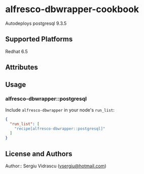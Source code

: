 # alfresco-dbwrapper-cookbook

Autodeploys postgresql 9.3.5

## Supported Platforms

Redhat 6.5

## Attributes

## Usage

### alfresco-dbwrapper::postgresql

Include `alfresco-dbwrapper` in your node's `run_list`:

```json
{
  "run_list": [
    "recipe[alfresco-dbwrapper::postgresql]"
  ]
}
```

## License and Authors

Author:: Sergiu Vidrascu (vsergiu@hotmail.com)
